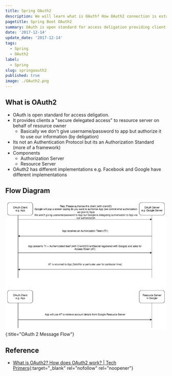 ```yaml
---
title: Spring OAuth2
description: We will learn what is OAuth? How OAuth2 connection is established?
pagetitle: Spring Boot OAuth2
summary: OAuth is open standard for access deligation providing client secure delegated access. Its an Authorization Standard.
date: '2017-12-14'
update_date: '2017-12-14'
tags:
  - Spring
  - OAuth2
label:
  - Spring
slug: springoauth2
published: true
image: ./OAuth2.png
---
```


## What is OAuth2

- OAuth is open standard for access deligation.
- It provides clients a "secure delegated access" to resource server on behalf of resource owner
  - Basically we don't give username/password to app but authorize it to use our information (by deligation)
- Its not an Authentication Protocol but its an Authorization Standard (more of a framework)
- Components
  - Authorization Server
  - Resource Server
- OAuth2 has different implementations e.g. Facebook and Google have different implementations

## Flow Diagram

![OAuth2](./OAuth2.png){:title="OAuth 2 Message Flow"}

## Reference
- [What is OAuth2? How does OAuth2 work? | Tech Primers](https://www.youtube.com/watch?v=bzGKgC3N7SY){:target="_blank" rel="nofollow" rel="noopener"}
